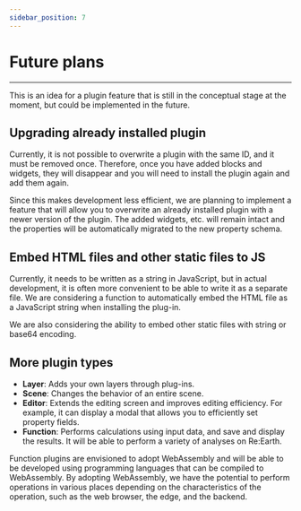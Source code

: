 ```yaml
---
sidebar_position: 7
---
```


# Future plans
------

This is an idea for a plugin feature that is still in the conceptual stage at the moment, but could be implemented in the future.

## Upgrading already installed plugin

Currently, it is not possible to overwrite a plugin with the same ID, and it must be removed once. Therefore, once you have added blocks and widgets, they will disappear and you will need to install the plugin again and add them again.

Since this makes development less efficient, we are planning to implement a feature that will allow you to overwrite an already installed plugin with a newer version of the plugin. The added widgets, etc. will remain intact and the properties will be automatically migrated to the new property schema.

## Embed HTML files and other static files to JS

Currently, it needs to be written as a string in JavaScript, but in actual development, it is often more convenient to be able to write it as a separate file. We are considering a function to automatically embed the HTML file as a JavaScript string when installing the plug-in.

We are also considering the ability to embed other static files with string or base64 encoding.

## More plugin types

- **Layer**: Adds your own layers through plug-ins.
- **Scene**: Changes the behavior of an entire scene.
- **Editor**: Extends the editing screen and improves editing efficiency. For example, it can display a modal that allows you to efficiently set property fields.
- **Function**: Performs calculations using input data, and save and display the results. It will be able to perform a variety of analyses on Re:Earth.

Function plugins are envisioned to adopt WebAssembly and will be able to be developed using programming languages that can be compiled to WebAssembly. By adopting WebAssembly, we have the potential to perform operations in various places depending on the characteristics of the operation, such as the web browser, the edge, and the backend.